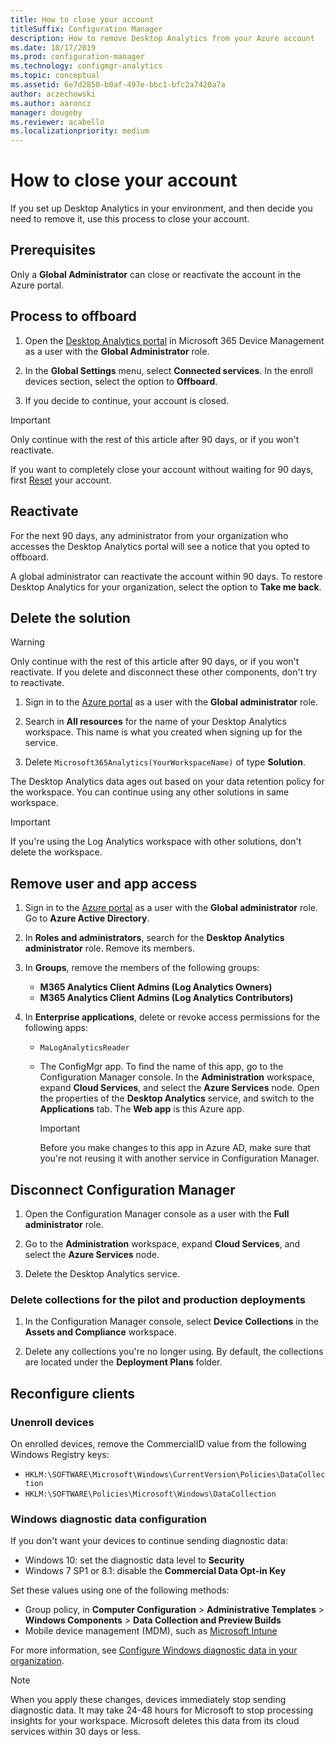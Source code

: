 ```yaml
---
title: How to close your account
titleSuffix: Configuration Manager
description: How to remove Desktop Analytics from your Azure account
ms.date: 10/17/2019
ms.prod: configuration-manager
ms.technology: configmgr-analytics
ms.topic: conceptual
ms.assetid: 6e7d2850-b0af-497e-bbc1-bfc2a7420a7a
author: aczechowski
ms.author: aaroncz
manager: dougeby
ms.reviewer: acabello
ms.localizationpriority: medium
---
```


# How to close your account

If you set up Desktop Analytics in your environment, and then decide you need to remove it, use this process to close your account.

## Prerequisites

Only a **Global Administrator** can close or reactivate the account in the Azure portal.

## Process to offboard

1. Open the [Desktop Analytics portal](https://aka.ms/desktopanalytics) in Microsoft 365 Device Management as a user with the **Global Administrator** role.

1. In the **Global Settings** menu, select **Connected services**. In the enroll devices section, select the option to **Offboard**.

1. If you decide to continue, your account is closed.

> [!Important]
> Only continue with the rest of this article after 90 days, or if you won't reactivate.
>
> If you want to completely close your account without waiting for 90 days, first [Reset](account-reset.md) your account.

## Reactivate

For the next 90 days, any administrator from your organization who accesses the Desktop Analytics portal will see a notice that you opted to offboard.

A global administrator can reactivate the account within 90 days. To restore Desktop Analytics for your organization, select the option to **Take me back**.

## Delete the solution

> [!Warning]
> Only continue with the rest of this article after 90 days, or if you won't reactivate. If you delete and disconnect these other components, don't try to reactivate.

1. Sign in to the [Azure portal](https://portal.azure.com) as a user with the **Global administrator** role.

1. Search in **All resources** for the name of your Desktop Analytics workspace. This name is what you created when signing up for the service.

1. Delete `Microsoft365Analytics(YourWorkspaceName)` of type **Solution**.

The Desktop Analytics data ages out based on your data retention policy for the workspace. You can continue using any other solutions in same workspace.

> [!Important]  
> If you're using the Log Analytics workspace with other solutions, don't delete the workspace.

## Remove user and app access

1. Sign in to the [Azure portal](https://portal.azure.com) as a user with the **Global administrator** role. Go to **Azure Active Directory**.

1. In **Roles and administrators**, search for the **Desktop Analytics administrator** role. Remove its members.

1. In **Groups**, remove the members of the following groups:

    - **M365 Analytics Client Admins (Log Analytics Owners)**
    - **M365 Analytics Client Admins (Log Analytics Contributors)**

1. In **Enterprise applications**, delete or revoke access permissions for the following apps:

    - `MaLogAnalyticsReader`

    - The ConfigMgr app. To find the name of this app, go to the Configuration Manager console. In the **Administration** workspace, expand **Cloud Services**, and select the **Azure Services** node. Open the properties of the **Desktop Analytics** service, and switch to the **Applications** tab. The **Web app** is this Azure app.

        > [!Important]  
        > Before you make changes to this app in Azure AD, make sure that you're not reusing it with another service in Configuration Manager.

## Disconnect Configuration Manager

1. Open the Configuration Manager console as a user with the **Full administrator** role.

1. Go to the **Administration** workspace, expand **Cloud Services**, and select the **Azure Services** node.

1. Delete the Desktop Analytics service.

### Delete collections for the pilot and production deployments

1. In the Configuration Manager console, select **Device Collections** in the **Assets and Compliance** workspace.

1. Delete any collections you're no longer using. By default, the collections are located under the **Deployment Plans** folder.  

## Reconfigure clients

### Unenroll devices

On enrolled devices, remove the CommercialID value from the following Windows Registry keys:

- `HKLM:\SOFTWARE\Microsoft\Windows\CurrentVersion\Policies\DataCollection`
- `HKLM:\SOFTWARE\Policies\Microsoft\Windows\DataCollection`

### Windows diagnostic data configuration

If you don't want your devices to continue sending diagnostic data:

- Windows 10: set the diagnostic data level to **Security**
- Windows 7 SP1 or 8.1: disable the **Commercial Data Opt-in Key**

Set these values using one of the following methods:

- Group policy, in **Computer Configuration** > **Administrative Templates** > **Windows Components** > **Data Collection and Preview Builds**
- Mobile device management (MDM), such as [Microsoft Intune](/intune/device-restrictions-windows-10#reporting-and-telemetry)

For more information, see [Configure Windows diagnostic data in your organization](/windows/privacy/configure-windows-diagnostic-data-in-your-organization).

> [!NOTE]  
> When you apply these changes, devices immediately stop sending diagnostic data. It may take 24-48 hours for Microsoft to stop processing insights for your workspace. Microsoft deletes this data from its cloud services within 30 days or less.